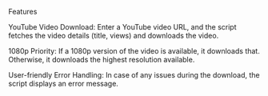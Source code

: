 Features

YouTube Video Download: Enter a YouTube video URL, and the script fetches the video details (title, views) and downloads the video.

1080p Priority: If a 1080p version of the video is available, it downloads that. Otherwise, it downloads the highest resolution available.

User-friendly Error Handling: In case of any issues during the download, the script displays an error message.
